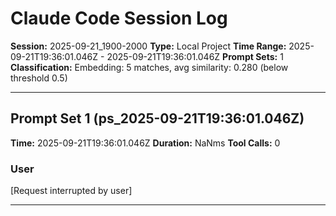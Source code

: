 # Claude Code Session Log

**Session:** 2025-09-21_1900-2000
**Type:** Local Project
**Time Range:** 2025-09-21T19:36:01.046Z - 2025-09-21T19:36:01.046Z
**Prompt Sets:** 1
**Classification:** Embedding: 5 matches, avg similarity: 0.280 (below threshold 0.5)

---

## Prompt Set 1 (ps_2025-09-21T19:36:01.046Z)

**Time:** 2025-09-21T19:36:01.046Z
**Duration:** NaNms
**Tool Calls:** 0

### User

[Request interrupted by user]

---

